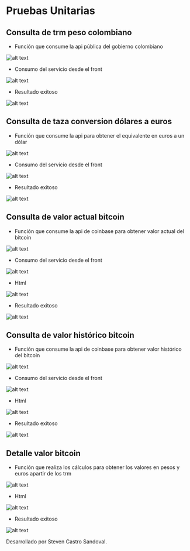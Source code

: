 # Pruebas Unitarias

## Consulta de trm peso colombiano
* Función que consume la api pública del gobierno colombiano

![alt text](https://firebasestorage.googleapis.com/v0/b/tekus-ddac1.appspot.com/o/trmColombia%2FCaptura%20de%20Pantalla%202022-02-05%20a%20la(s)%203.26.22%20p.%C2%A0m..png?alt=media&token=d0859fa2-60e9-4439-898a-d99a605f63d1)

* Consumo del servicio desde el front

![alt text](https://firebasestorage.googleapis.com/v0/b/tekus-ddac1.appspot.com/o/trmColombia%2FCaptura%20de%20Pantalla%202022-02-05%20a%20la(s)%202.55.19%20p.%C2%A0m..png?alt=media&token=e5bc5e96-2ec2-4646-b7d5-46d35e36844c)

* Resultado exitoso 

![alt text](https://firebasestorage.googleapis.com/v0/b/tekus-ddac1.appspot.com/o/trmColombia%2FCaptura%20de%20Pantalla%202022-02-05%20a%20la(s)%202.57.47%20p.%C2%A0m..png?alt=media&token=2753bd46-6c6a-4e7a-9cb3-4fc5db81bb3a)

## Consulta de taza conversion dólares a euros
* Función que consume la api para obtener el equivalente en euros a un dólar

![alt text](https://firebasestorage.googleapis.com/v0/b/tekus-ddac1.appspot.com/o/trmEuro%2FCaptura%20de%20Pantalla%202022-02-05%20a%20la(s)%203.04.32%20p.%C2%A0m..png?alt=media&token=91a52f4d-fc51-423a-96c9-c7026239cb34)

* Consumo del servicio desde el front

![alt text](https://firebasestorage.googleapis.com/v0/b/tekus-ddac1.appspot.com/o/trmEuro%2FCaptura%20de%20Pantalla%202022-02-05%20a%20la(s)%203.05.14%20p.%C2%A0m..png?alt=media&token=acb970b8-4999-49ae-b431-29f7545d27a2)

* Resultado exitoso 

![alt text](https://firebasestorage.googleapis.com/v0/b/tekus-ddac1.appspot.com/o/trmEuro%2FCaptura%20de%20Pantalla%202022-02-05%20a%20la(s)%203.06.03%20p.%C2%A0m..png?alt=media&token=ea1a162f-8487-447c-834c-d4db53777c97)

## Consulta de valor actual bitcoin
* Función que consume la api de coinbase para obtener valor actual del bitcoin

![alt text](https://firebasestorage.googleapis.com/v0/b/tekus-ddac1.appspot.com/o/bitcoinactual%2FCaptura%20de%20Pantalla%202022-02-05%20a%20la(s)%203.10.03%20p.%C2%A0m..png?alt=media&token=2058a1fc-148e-46c1-9a7b-60bfbef6dc8a)

* Consumo del servicio desde el front

![alt text](https://firebasestorage.googleapis.com/v0/b/tekus-ddac1.appspot.com/o/bitcoinactual%2FCaptura%20de%20Pantalla%202022-02-05%20a%20la(s)%203.10.10%20p.%C2%A0m..png?alt=media&token=bd0c4c9d-fbb3-4763-9643-df97946c397c)

* Html

![alt text](https://firebasestorage.googleapis.com/v0/b/tekus-ddac1.appspot.com/o/bitcoinactual%2FCaptura%20de%20Pantalla%202022-02-05%20a%20la(s)%203.12.24%20p.%C2%A0m..png?alt=media&token=03da9073-3bbb-415d-8701-7ef1a69261e3)

* Resultado exitoso 

![alt text](https://firebasestorage.googleapis.com/v0/b/tekus-ddac1.appspot.com/o/bitcoinactual%2FCaptura%20de%20Pantalla%202022-02-05%20a%20la(s)%203.10.25%20p.%C2%A0m..png?alt=media&token=6a736900-f1c4-497f-ba6c-79a2a36a7752)


## Consulta de valor histórico bitcoin
* Función que consume la api de coinbase para obtener valor histórico del bitcoin

![alt text](https://firebasestorage.googleapis.com/v0/b/tekus-ddac1.appspot.com/o/trmHistorico%2FCaptura%20de%20Pantalla%202022-02-05%20a%20la(s)%203.14.02%20p.%C2%A0m..png?alt=media&token=818cd66b-ec61-4922-b304-0cb6f5421600)

* Consumo del servicio desde el front

![alt text](https://firebasestorage.googleapis.com/v0/b/tekus-ddac1.appspot.com/o/trmHistorico%2FCaptura%20de%20Pantalla%202022-02-05%20a%20la(s)%203.14.28%20p.%C2%A0m..png?alt=media&token=df9ca2dc-0a67-4964-a508-484dadd6924b)

* Html

![alt text](https://firebasestorage.googleapis.com/v0/b/tekus-ddac1.appspot.com/o/trmHistorico%2FCaptura%20de%20Pantalla%202022-02-05%20a%20la(s)%203.15.04%20p.%C2%A0m..png?alt=media&token=6d51e4c4-f3d9-4078-8e72-26a78c29e767)

* Resultado exitoso 

![alt text](https://firebasestorage.googleapis.com/v0/b/tekus-ddac1.appspot.com/o/trmHistorico%2FCaptura%20de%20Pantalla%202022-02-05%20a%20la(s)%203.15.52%20p.%C2%A0m..png?alt=media&token=771fdcc0-e581-4b26-8401-df470b8ffef4)

## Detalle valor bitcoin 
* Función que realiza los cálculos para obtener los valores en pesos y euros apartir de los trm 

![alt text](https://firebasestorage.googleapis.com/v0/b/tekus-ddac1.appspot.com/o/modal%2FCaptura%20de%20Pantalla%202022-02-05%20a%20la(s)%203.18.35%20p.%C2%A0m..png?alt=media&token=2cded61a-6d72-4d7a-9818-02caa3bebae0)

* Html

![alt text](https://firebasestorage.googleapis.com/v0/b/tekus-ddac1.appspot.com/o/modal%2FCaptura%20de%20Pantalla%202022-02-05%20a%20la(s)%203.19.05%20p.%C2%A0m..png?alt=media&token=743410a2-9c7e-4195-8850-2e1cfe77f22c)

* Resultado exitoso 

![alt text](https://firebasestorage.googleapis.com/v0/b/tekus-ddac1.appspot.com/o/modal%2FCaptura%20de%20Pantalla%202022-02-05%20a%20la(s)%203.21.46%20p.%C2%A0m..png?alt=media&token=db09b666-4acb-4bdc-9c33-dfffa822b2ba)



Desarrollado por Steven Castro Sandoval.